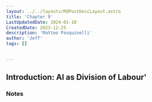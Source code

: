 ```yaml
---
layout: ../../layouts/MdPostDescLayout.astro
title: 'Chapter 9'
LastUpdatedDate: 2024-01-10
CreatedDate: 2023-12-25
description: 'Matteo Pasquinelli'
author: 'Jeff'
tags: []


---
```

## Introduction: AI as Division of Labour'
### Notes
